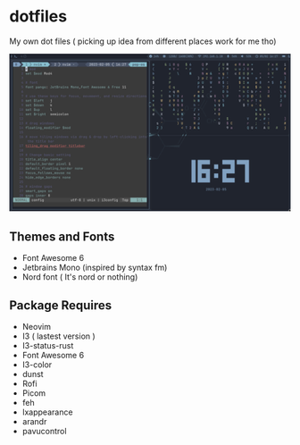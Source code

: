 # dotfiles
My own dot files ( picking up idea from different places work for me tho) 

![Themes](screenshot.png)

## Themes and Fonts

+ Font Awesome 6
+ Jetbrains Mono (inspired by syntax fm)
+ Nord font ( It's nord or nothing)

## Package Requires

+ Neovim
+ I3 ( lastest version )
+ I3-status-rust
+ Font Awesome 6
+ I3-color
+ dunst
+ Rofi
+ Picom
+ feh
+ lxappearance
+ arandr
+ pavucontrol
